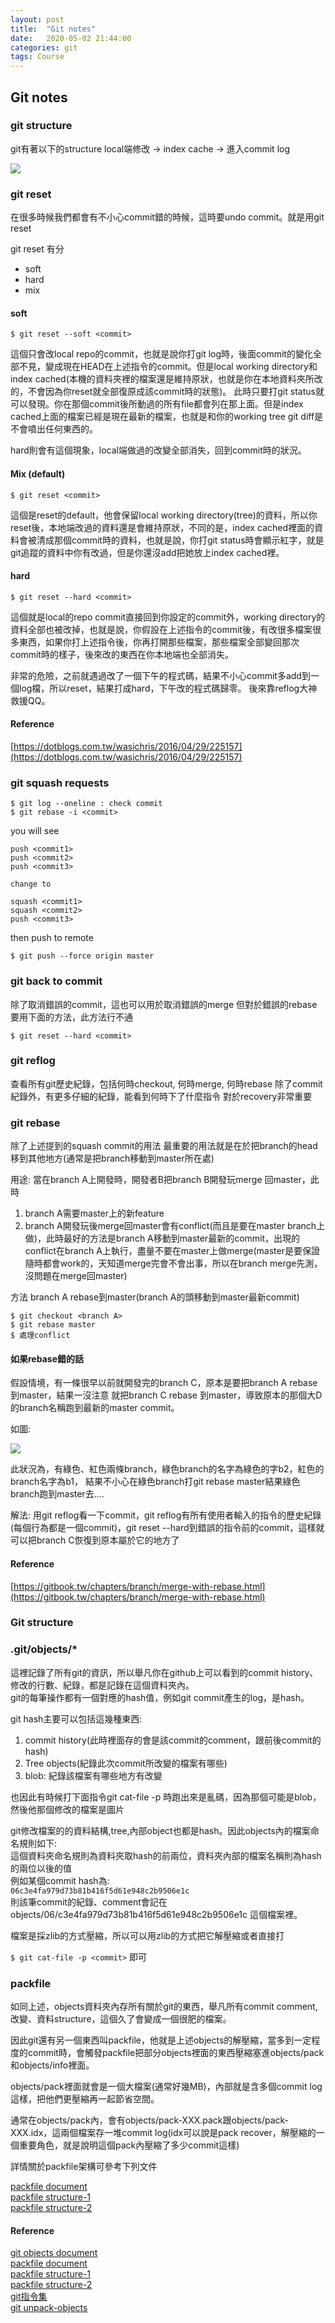 ```yaml
---
layout: post
title:  "Git notes"
date:   2020-05-02 21:44:00
categories: git
tags: Course
---
```


## Git notes

### git structure

git有著以下的structure
local端修改 -> index cache -> 進入commit log

![](/assets/images/notes/git/0.jpg)

### git reset

在很多時候我們都會有不小心commit錯的時候，這時要undo commit。就是用git reset

git reset 有分 

- soft
- hard
- mix

#### soft

`$ git reset --soft <commit>`

這個只會改local repo的commit，也就是說你打git log時，後面commit的變化全部不見，變成現在HEAD在上述指令的commit。但是local working directory和index cached(本機的資料夾裡的檔案還是維持原狀，也就是你在本地資料夾所改的，不會因為你reset就全部復原成該commit時的狀態)。
此時只要打git status就可以發現。你在那個commit後所動過的所有file都會列在那上面。但是index cached上面的檔案已經是現在最新的檔案，也就是和你的working tree git diff是不會噴出任何東西的。

hard則會有這個現象，local端做過的改變全部消失，回到commit時的狀況。

#### Mix (default)

`$ git reset <commit>`

這個是reset的default，他會保留local working directory(tree)的資料，所以你reset後，本地端改過的資料還是會維持原狀，不同的是，index cached裡面的資料會被清成那個commit時的資料，也就是說，你打git status時會顯示紅字，就是git追蹤的資料中你有改過，但是你還沒add把她放上index cached裡。

#### hard

`$ git reset --hard <commit>`

這個就是local的repo commit直接回到你設定的commit外，working directory的資料全部也被改掉，也就是說，你假設在上述指令的commit後，有改很多檔案很多東西，如果你打上述指令後，你再打開那些檔案，那些檔案全部變回那次commit時的樣子，後來改的東西在你本地端也全部消失。

非常的危險，之前就遇過改了一個下午的程式碼，結果不小心commit多add到一個log檔，所以reset，結果打成hard，下午改的程式碼歸零。
後來靠reflog大神救援QQ。

#### Reference

[https://dotblogs.com.tw/wasichris/2016/04/29/225157](https://dotblogs.com.tw/wasichris/2016/04/29/225157)

### git squash requests

```
$ git log --oneline : check commit
$ git rebase -i <commit>
```

you will see

```
push <commit1>
push <commit2>
push <commit3>

change to 

squash <commit1>
squash <commit2>
push <commit3>
```

then push to remote

```
$ git push --force origin master
```

### git back to commit

除了取消錯誤的commit，這也可以用於取消錯誤的merge
但對於錯誤的rebase要用下面的方法，此方法行不通
```
$ git reset --hard <commit>
```


### git reflog

查看所有git歷史紀錄，包括何時checkout, 何時merge, 何時rebase
除了commit紀錄外，有更多仔細的紀錄，能看到何時下了什麼指令
對於recovery非常重要

### git rebase

除了上述提到的squash commit的用法
最重要的用法就是在於把branch的head移到其他地方(通常是把branch移動到master所在處)

用途: 當在branch A上開發時，開發者B把branch B開發玩merge 回master，此時
1. branch A需要master上的新feature
2. branch A開發玩後merge回master會有conflict(而且是要在master branch上做)，此時最好的方法是branch A移動到master最新的commit，出現的conflict在branch A上執行，盡量不要在master上做merge(master是要保證隨時都會work的，天知道merge完會不會出事，所以在branch merge先測，沒問題在merge回master)

方法
branch A rebase到master(branch A的頭移動到master最新commit)

```
$ git checkout <branch A>
$ git rebase master
$ 處理conflict
```

#### 如果rebase錯的話

假設情境，有一條很早以前就開發完的branch C，原本是要把branch A rebase到master，結果一沒注意 就把branch C rebase 到master，導致原本的那個大D的branch名稱跑到最新的master commit。

如圖:

![](/assets/images/notes/git/1.jpg)

此狀況為，有綠色、紅色兩條branch，綠色branch的名字為綠色的字b2，紅色的branch名字為b1，
結果不小心在綠色branch打git rebase master結果綠色branch跑到master去....

解法:
用git reflog看一下commit，git reflog有所有使用者輸入的指令的歷史紀錄(每個行為都是一個commit)，git reset --hard到錯誤的指令前的commit，這樣就可以把branch C恢復到原本屬於它的地方了

#### Reference
[https://gitbook.tw/chapters/branch/merge-with-rebase.html](https://gitbook.tw/chapters/branch/merge-with-rebase.html)

### Git structure

### .git/objects/*

這裡記錄了所有git的資訊，所以舉凡你在github上可以看到的commit history、修改的行數、紀錄，都是記錄在這個資料夾內。<br />
git的每筆操作都有一個對應的hash值，例如git commit產生的log，是hash。<br />

git hash主要可以包括這幾種東西:
1. commit history(此時裡面存的會是該commit的comment，跟前後commit的hash)
2. Tree objects(紀錄此次commit所改變的檔案有哪些)
3. blob: 紀錄該檔案有哪些地方有改變

也因此有時候打下面指令git cat-file -p <commit>時跑出來是亂碼，因為那個可能是blob，然後他那個修改的檔案是圖片

git修改檔案的的資料結構,tree,內部object也都是hash。因此objects內的檔案命名規則如下:<br />
這個資料夾命名規則為資料夾取hash的前兩位，資料夾內部的檔案名稱則為hash的兩位以後的值<br />
例如某個commit hash為:<br />
`06c3e4fa979d73b81b416f5d61e948c2b9506e1c`<br />
則該筆commit的紀錄、comment會記在objects/06/c3e4fa979d73b81b416f5d61e948c2b9506e1c 這個檔案裡。

檔案是採zlib的方式壓縮，所以可以用zlib的方式把它解壓縮或者直接打

`$ git cat-file -p <commit>` 即可

### packfile

如同上述，objects資料夾內存所有關於git的東西，舉凡所有commit comment,改變、資料structure，這個久了會變成一個很肥的檔案。

因此git還有另一個東西叫packfile，他就是上述objects的解壓縮，當多到一定程度的commit時，會觸發packfile把部分objects裡面的東西壓縮塞進objects/pack和objects/info裡面。

objects/pack裡面就會是一個大檔案(通常好幾MB)，內部就是含多個commit log這樣，把他們更壓縮再一起節省空間。

通常在objects/pack內，會有objects/pack-XXX.pack跟objects/pack-XXX.idx，這兩個檔案存一堆commit log(idx可以說是pack recover，解壓縮的一個重要角色，就是說明這個pack內壓縮了多少commit這樣)

詳情關於packfile架構可參考下列文件

[packfile document](https://git-scm.com/book/en/v2/Git-Internals-Packfiles)<br />
[packfile structure-1](https://codewords.recurse.com/issues/three/unpacking-git-packfiles)<br />
[packfile structure-2](http://shafiul.github.io/gitbook/7_the_packfile.html)

#### Reference

[git objects document](https://git-scm.com/book/zh-tw/v2/Git-Internals-Git-Objects)<br />
[packfile document](https://git-scm.com/book/en/v2/Git-Internals-Packfiles)<br />
[packfile structure-1](https://codewords.recurse.com/issues/three/unpacking-git-packfiles)<br />
[packfile structure-2](http://shafiul.github.io/gitbook/7_the_packfile.html)<br />
[git指令集](https://www.juduo.cc/technique/62040.html)<br />
[git unpack-objects](https://git-scm.com/docs/git-unpack-objects)